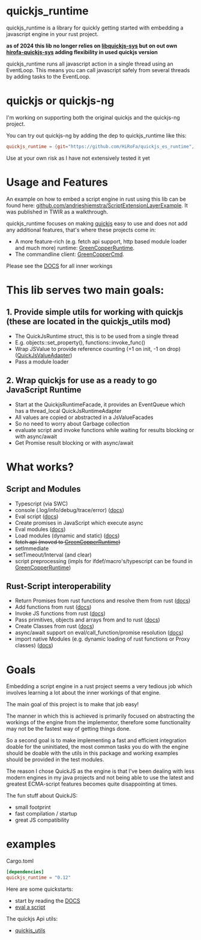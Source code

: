 # quickjs_runtime

quickjs_runtime is a library for quickly getting started with embedding a javascript engine in your rust project.

**as of 2024 this lib no longer relies on [libquickjs-sys](https://github.com/theduke/quickjs-rs/tree/master/libquickjs-sys) but on out own [hirofa-quickjs-sys](https://github.com/HiRoFa/quickjs-sys) adding flexibility in used quickjs version**

quickjs_runtime runs all javascript action in a single thread using an EventLoop. This means you can call javascript safely from several threads by adding tasks to the EventLoop.

# quickjs or quickjs-ng

I'm working on supporting both the original quickjs and the quickjs-ng project.

You can try out quickjs-ng by adding the dep to quickjs_runtime like this:
```toml
quickjs_runtime = {git="https://github.com/HiRoFa/quickjs_es_runtime", features=["console", "setimmediate", "setinterval", "settimeout", "typescript", "quickjs-ng"], default-features=false}
```

Use at your own risk as I have not extensively tested it yet

# Usage and Features

An example on how to embed a script engine in rust using this lib can be found here: [github.com/andrieshiemstra/ScriptExtensionLayerExample](https://github.com/andrieshiemstra/ScriptExtensionLayerExample). It was published in TWIR as a walkthrough. 

quickjs_runtime focuses on making [quickjs](https://bellard.org/quickjs/) easy to use and does not add any additional features, that's where these projects come in:
* A more feature-rich (e.g. fetch api support, http based module loader and much more) runtime: [GreenCopperRuntime](https://github.com/HiRoFa/GreenCopperRuntime).
* The commandline client: [GreenCopperCmd](https://github.com/HiRoFa/GreenCopperCmd).

Please see the [DOCS](https://hirofa.github.io/quickjs_es_runtime/quickjs_runtime/index.html) for all inner workings

# This lib serves two main goals:

## 1. Provide simple utils for working with quickjs (these are located in the quickjs_utils mod)
* The QuickJsRuntime struct, this is to be used from a single thread 
* E.g. objects::set_property(), functions::invoke_func()
* Wrap JSValue to provide reference counting (+1 on init, -1 on drop) ([QuickJsValueAdapter](https://hirofa.github.io/quickjs_es_runtime/quickjs_runtime/quickjsvalueadapter/struct.QuickJsValueAdapter.html))
* Pass a module loader

## 2. Wrap quickjs for use as a ready to go JavaScript Runtime
* Start at the QuickjsRuntimeFacade, it provides an EventQueue which has a thread_local QuickJsRuntimeAdapter
* All values are copied or abstracted in a JsValueFacades
* So no need to worry about Garbage collection
* evaluate script and invoke functions while waiting for results blocking or with async/await  
* Get Promise result blocking or with async/await

# What works?

## Script and Modules

* Typescript (via SWC)
* console (.log/info/debug/trace/error) ([docs](https://hirofa.github.io/quickjs_es_runtime/quickjs_runtime/features/console/index.html))
* Eval script ([docs](https://hirofa.github.io/quickjs_es_runtime/quickjs_runtime/facades/struct.QuickJsRuntimeFacade.html#method.eval))
* Create promises in JavaScript which execute async
* Eval modules ([docs](https://hirofa.github.io/quickjs_es_runtime/quickjs_runtime/facades/struct.QuickJsRuntimeFacade.html#method.eval_module))
* Load modules (dynamic and static) ([docs](https://hirofa.github.io/quickjs_es_runtime/quickjs_runtime/builder/struct.QuickJsRuntimeBuilder.html#method.script_module_loader))
* ~~fetch api (moved to [GreenCopperRuntime](https://github.com/HiRoFa/GreenCopperRuntime))~~
* setImmediate
* setTimeout/Interval (and clear)
* script preprocessing (impls for ifdef/macro's/typescript can be found in [GreenCopperRuntime](https://github.com/HiRoFa/GreenCopperRuntime))

## Rust-Script interoperability

* Return Promises from rust functions and resolve them from rust ([docs](https://hirofa.github.io/quickjs_es_runtime/quickjs_runtime/jsutils/promises/fn.new_resolving_promise.html))
* Add functions from rust ([docs](https://hirofa.github.io/quickjs_es_runtime/quickjs_runtime/quickjsrealmadapter/struct.QuickJsRealmAdapter.html#method.install_function))
* Invoke JS functions from rust ([docs](https://hirofa.github.io/quickjs_es_runtime/quickjs_runtime/facades/struct.QuickJsRuntimeFacade.html#method.invoke_function))
* Pass primitives, objects and arrays from and to rust ([docs](https://hirofa.github.io/quickjs_es_runtime/quickjs_runtime/quickjs_utils/primitives/index.html))
* Create Classes from rust ([docs](https://hirofa.github.io/quickjs_es_runtime/quickjs_runtime/reflection/struct.Proxy.html))
* async/await support on eval/call_function/promise resolution ([docs](https://hirofa.github.io/quickjs_es_runtime/quickjs_runtime/values/struct.CachedJsPromiseRef.html#method.get_promise_result))
* import native Modules (e.g. dynamic loading of rust functions or Proxy classes) ([docs](https://hirofa.github.io/quickjs_es_runtime/quickjs_runtime/builder/struct.QuickJsRuntimeBuilder.html#method.native_module_loader))

# Goals

Embedding a script engine in a rust project seems a very tedious job which involves learning a lot about the inner workings of that engine.

The main goal of this project is to make that job easy!

The manner in which this is achieved is primarily focused on abstracting the workings of the engine from the implementor, therefore some functionality may not be the fastest way of getting things done.

So a second goal is to make implementing a fast and efficient integration doable for the uninitiated, the most common tasks you do with the engine should be doable with the utils in this package and working examples should be provided in the test modules.

The reason I chose QuickJS as the engine is that I've been dealing with less modern engines in my java projects and not being able to use the latest and greatest ECMA-script features becomes quite disappointing at times.

The fun stuff about QuickJS: 
* small footprint 
* fast compilation / startup
* great JS compatibility

# examples

Cargo.toml
```toml
[dependencies]
quickjs_runtime = "0.12"
```

Here are some quickstarts:
* start by reading the [DOCS](https://hirofa.github.io/quickjs_es_runtime/quickjs_runtime/index.html)
* [eval a script](https://hirofa.github.io/quickjs_es_runtime/quickjs_runtime/facades/struct.QuickJsRuntimeFacade.html#method.eval)

The quickjs Api utils:
* [quickjs_utils](https://hirofa.github.io/quickjs_es_runtime/quickjs_runtime/quickjs_utils/index.html)